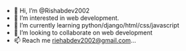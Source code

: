- 👋 Hi, I’m @Rishabdev2002
- 👀 I’m interested in web development.
- 🌱 I’m currently learning python/django/html/css/javascript
- 💞️ I’m looking to collaborate on web development
- 📫 Reach me riehabdev2002@gmail.com...

<!---
Rishabdev2002/Rishabdev2002 is a ✨ special ✨ repository because its `README.md` (this file) appears on your GitHub profile.
You can click the Preview link to take a look at your changes.
--->
